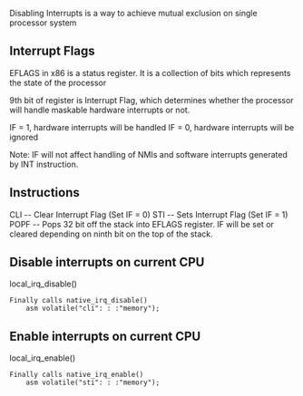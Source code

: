 Disabling Interrupts is a way to achieve mutual exclusion on single processor system

Interrupt Flags
-----------------

EFLAGS in x86 is a status register. It is a collection of bits which represents the state of the processor

9th bit of register is Interrupt Flag, which determines whether the processor will handle maskable hardware interrupts or not.

IF = 1, hardware interrupts will be handled
IF = 0, hardware interrupts will be ignored

Note: IF will not affect handling of NMIs and software interrupts generated by INT instruction.

Instructions
------------
CLI     --  Clear Interrupt Flag (Set IF = 0)
STI     --  Sets  Interrupt Flag (Set IF = 1)
POPF    --  Pops 32 bit off the stack into EFLAGS register.
                IF will be set or cleared depending on ninth bit on the top of the stack.

Disable interrupts on current CPU
-----------------------------------

local_irq_disable()

    Finally calls native_irq_disable()
        asm volatile("cli": : :"memory");

        
Enable interrupts on current CPU
---------------------------------

local_irq_enable()

    Finally calls native_irq_enable()
        asm volatile("sti": : :"memory");


